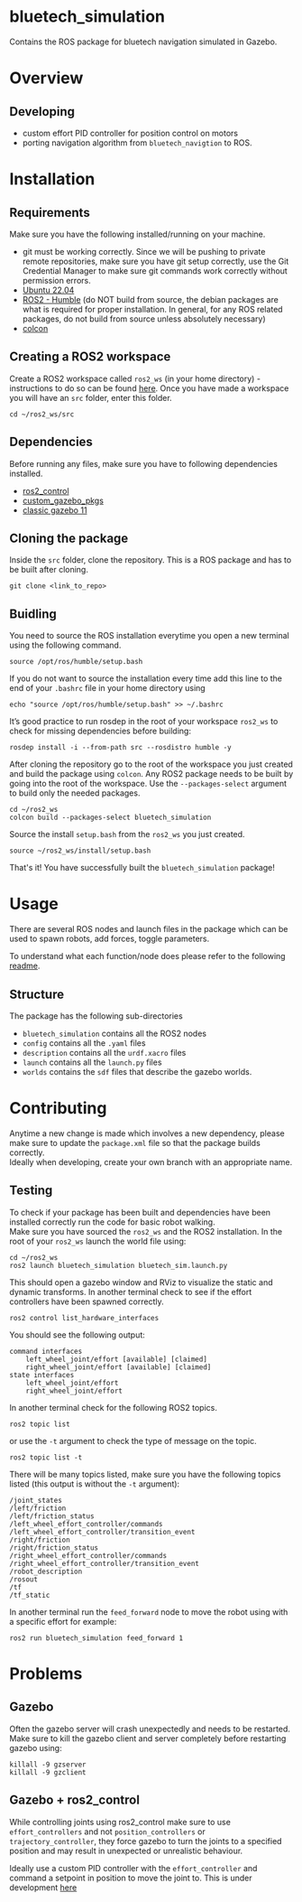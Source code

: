 # bluetech_simulation

Contains the ROS package for bluetech navigation simulated in Gazebo.  

# Overview

## Developing
- custom effort PID controller for position control on motors
- porting navigation algorithm from ```bluetech_navigtion``` to ROS.


# Installation

## Requirements
Make sure you have the following installed/running on your machine.  
- git must be working correctly. Since we will be pushing to private remote repositories, make sure you have git setup correctly, use the Git Credential Manager to make sure git commands work correctly without permission errors. 
- [Ubuntu 22.04](https://releases.ubuntu.com/22.04/)
- [ROS2 - Humble](https://docs.ros.org/en/humble/Installation/Ubuntu-Install-Debians.html) (do NOT build from source, the debian packages are what is required for proper installation. In general, for any ROS related packages, do not build from source unless absolutely necessary)
- [colcon](https://docs.ros.org/en/foxy/Tutorials/Beginner-Client-Libraries/Colcon-Tutorial.html#install-colcon)


## Creating a ROS2 workspace
Create a ROS2 workspace called ```ros2_ws``` (in your home directory) - instructions to do so can be found [here](https://docs.ros.org/en/humble/Tutorials/Beginner-Client-Libraries/Creating-A-Workspace/Creating-A-Workspace.html). Once you have made a workspace you will have an ```src``` folder, enter this folder.  
```
cd ~/ros2_ws/src
```

## Dependencies
Before running any files, make sure you have to following dependencies installed.  
- [ros2_control](https://control.ros.org/master/doc/getting_started/getting_started.html)
- [custom_gazebo_pkgs](https://github.com/bluetechio/custom_gazebo_plugins)
- [classic gazebo 11](https://classic.gazebosim.org/tutorials?tut=install_ubuntu&cat=install)

## Cloning the package
Inside the ```src``` folder, clone the repository. This is a ROS package and has to be built after cloning. 

```
git clone <link_to_repo>
```

## Buidling
You need to source the ROS installation everytime you open a new terminal using the following command.  
```
source /opt/ros/humble/setup.bash
```

If you do not want to source the installation every time add this line to the end of your ```.bashrc``` file in your home directory using
```
echo "source /opt/ros/humble/setup.bash" >> ~/.bashrc
```
It’s good practice to run rosdep in the root of your workspace ```ros2_ws``` to check for missing dependencies before building:
```
rosdep install -i --from-path src --rosdistro humble -y
```

After cloning the repository go to the root of the workspace you just created and build the package using ```colcon```. Any ROS2 package needs to be built by going into the root of the workspace. Use the ```--packages-select``` argument to build only the needed packages.    
```
cd ~/ros2_ws
colcon build --packages-select bluetech_simulation
```

Source the install ```setup.bash``` from the ```ros2_ws``` you just created.  
```
source ~/ros2_ws/install/setup.bash
```
That's it! You have successfully built the ```bluetech_simulation``` package!


# Usage
There are several ROS nodes and launch files in the package which can be used to spawn robots, add forces, toggle parameters.  


To understand what each function/node does please refer to the following [readme](bluetech_simulation/README.md). 

## Structure
The package has the following sub-directories
- ```bluetech_simulation``` contains all the ROS2 nodes
- ```config``` contains all the ```.yaml``` files
- ```description``` contains all the ```urdf.xacro``` files
- ```launch``` contains all the ```launch.py``` files
- ```worlds``` contains the ```sdf``` files that describe the gazebo worlds. 

# Contributing
Anytime a new change is made which involves a new dependency, please make sure to update the ```package.xml``` file so that the package builds correctly.  
Ideally when developing, create your own branch with an appropriate name.  

## Testing
To check if your package has been built and dependencies have been installed correctly run the code for basic robot walking.  
Make sure you have sourced the ```ros2_ws``` and the ROS2 installation.  In the root of your ```ros2_ws``` launch the world file using:
```
cd ~/ros2_ws
ros2 launch bluetech_simulation bluetech_sim.launch.py
```
This should open a gazebo window and RViz to visualize the static and dynamic transforms. In another terminal check to see if the effort controllers have been spawned correctly. 
```
ros2 control list_hardware_interfaces
```
You should see the following output:
```
command interfaces
	left_wheel_joint/effort [available] [claimed]
	right_wheel_joint/effort [available] [claimed]
state interfaces
	left_wheel_joint/effort
	right_wheel_joint/effort
```

In another terminal check for the following ROS2 topics.
```
ros2 topic list
```
or use the ```-t``` argument to check the type of message on the topic.
```
ros2 topic list -t
```
There will be many topics listed, make sure you have the following topics listed (this output is without the ```-t``` argument):
```
/joint_states
/left/friction
/left/friction_status
/left_wheel_effort_controller/commands
/left_wheel_effort_controller/transition_event
/right/friction
/right/friction_status
/right_wheel_effort_controller/commands
/right_wheel_effort_controller/transition_event
/robot_description
/rosout
/tf
/tf_static
```

In another terminal run the ```feed_forward``` node to move the robot using with a specific effort for example:
```
ros2 run bluetech_simulation feed_forward 1
```

# Problems
## Gazebo
Often the gazebo server will crash unexpectedly and needs to be restarted. Make sure to kill the gazebo client and server completely before restarting gazebo using:
```
killall -9 gzserver
killall -9 gzclient
```

## Gazebo + ros2_control
While controlling joints using ros2_control make sure to use ```effort_controllers``` and not ```position_controllers``` or ```trajectory_controller```, they force gazebo to turn the joints to a specified position and may result in unexpected or unrealistic behaviour.  

Ideally use a custom PID controller with the ```effort_controller``` and command a setpoint in position to move the joint to. This is under development [here](https://github.com/ros-controls/ros2_controllers/tree/effort_group_position_controller/effort_controllers)
